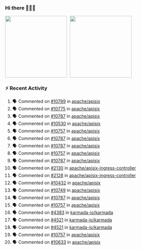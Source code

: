 ### Hi there 👋👋👋

<div style="display: flex; gap: 10px;">
  <img height="200px" src="https://github-readme-stats.vercel.app/api?username=Vacant2333&show_icons=true&theme=flag-india&count_private=true&hide_rank=true&include_all_commits=true">
  <img height="200px" src="https://github-readme-stats.vercel.app/api/top-langs/?username=Vacant2333&layout=donut">
</div>

### :zap: Recent Activity

<!--START_SECTION:activity-->
1. 🗣 Commented on [#10789](https://github.com/apache/apisix/issues/10789#issuecomment-1885165722) in [apache/apisix](https://github.com/apache/apisix)
2. 🗣 Commented on [#10775](https://github.com/apache/apisix/issues/10775#issuecomment-1885162958) in [apache/apisix](https://github.com/apache/apisix)
3. 🗣 Commented on [#10787](https://github.com/apache/apisix/issues/10787#issuecomment-1884754430) in [apache/apisix](https://github.com/apache/apisix)
4. 🗣 Commented on [#10530](https://github.com/apache/apisix/issues/10530#issuecomment-1884331032) in [apache/apisix](https://github.com/apache/apisix)
5. 🗣 Commented on [#10757](https://github.com/apache/apisix/issues/10757#issuecomment-1884318238) in [apache/apisix](https://github.com/apache/apisix)
6. 🗣 Commented on [#10787](https://github.com/apache/apisix/issues/10787#issuecomment-1884302498) in [apache/apisix](https://github.com/apache/apisix)
7. 🗣 Commented on [#10787](https://github.com/apache/apisix/issues/10787#issuecomment-1884298810) in [apache/apisix](https://github.com/apache/apisix)
8. 🗣 Commented on [#10757](https://github.com/apache/apisix/issues/10757#issuecomment-1884265225) in [apache/apisix](https://github.com/apache/apisix)
9. 🗣 Commented on [#10787](https://github.com/apache/apisix/issues/10787#issuecomment-1884101309) in [apache/apisix](https://github.com/apache/apisix)
10. 🗣 Commented on [#2130](https://github.com/apache/apisix-ingress-controller/issues/2130#issuecomment-1883384438) in [apache/apisix-ingress-controller](https://github.com/apache/apisix-ingress-controller)
11. 🗣 Commented on [#2128](https://github.com/apache/apisix-ingress-controller/issues/2128#issuecomment-1883382075) in [apache/apisix-ingress-controller](https://github.com/apache/apisix-ingress-controller)
12. 🗣 Commented on [#10432](https://github.com/apache/apisix/issues/10432#issuecomment-1883362719) in [apache/apisix](https://github.com/apache/apisix)
13. 🗣 Commented on [#10749](https://github.com/apache/apisix/issues/10749#issuecomment-1883341718) in [apache/apisix](https://github.com/apache/apisix)
14. 🗣 Commented on [#10787](https://github.com/apache/apisix/issues/10787#issuecomment-1883336959) in [apache/apisix](https://github.com/apache/apisix)
15. 🗣 Commented on [#10757](https://github.com/apache/apisix/issues/10757#issuecomment-1882878139) in [apache/apisix](https://github.com/apache/apisix)
16. 🗣 Commented on [#4383](https://github.com/karmada-io/karmada/pull/4383#issuecomment-1881385759) in [karmada-io/karmada](https://github.com/karmada-io/karmada)
17. 🗣 Commented on [#4521](https://github.com/karmada-io/karmada/pull/4521#issuecomment-1881370658) in [karmada-io/karmada](https://github.com/karmada-io/karmada)
18. 🗣 Commented on [#4521](https://github.com/karmada-io/karmada/pull/4521#issuecomment-1880938504) in [karmada-io/karmada](https://github.com/karmada-io/karmada)
19. 🗣 Commented on [#10757](https://github.com/apache/apisix/issues/10757#issuecomment-1880751954) in [apache/apisix](https://github.com/apache/apisix)
20. 🗣 Commented on [#10633](https://github.com/apache/apisix/issues/10633#issuecomment-1880736373) in [apache/apisix](https://github.com/apache/apisix)
<!--END_SECTION:activity-->
